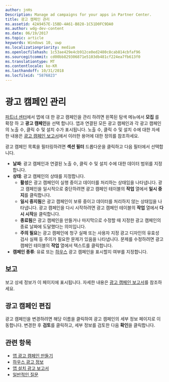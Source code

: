```yaml
---
author: jnHs
Description: Manage ad campaigns for your apps in Partner Center.
title: 광고 캠페인 관리
ms.assetid: 42A9457E-15BD-4A61-B828-1C51D0FC9DA0
ms.author: wdg-dev-content
ms.date: 06/19/2017
ms.topic: article
keywords: Windows 10, uwp
ms.localizationpriority: medium
ms.openlocfilehash: 1c53ae429e4cb912ce0ed2480c8cab814cbfaf96
ms.sourcegitcommit: cd00bb829306871e5103db481cf224ea7fb613f0
ms.translationtype: MT
ms.contentlocale: ko-KR
ms.lasthandoff: 10/31/2018
ms.locfileid: "5876823"
---
```

# <a name="manage-your-ad-campaign"></a>광고 캠페인 관리


[파트너 센터](https://partner.microsoft.com/dashboard)에서 앱에 대 한 광고 캠페인을 관리 하려면 왼쪽된 탐색 메뉴에서 **모집** 를 확장 하 고 **광고 캠페인**을 선택 합니다. 앱과 연결된 모든 광고 캠페인과 각 광고 캠페인의 노출 수, 클릭 수 및 설치 수가 표시됩니다. 노출 수, 클릭 수 및 설치 수에 대한 자세한 내용은 [광고 캠페인 보고서](promote-your-app-report.md)에서 이러한 용어에 대한 정의를 참조하세요.

광고 캠페인 목록을 필터링하려면 **섹션 필터** 드롭다운을 클릭하고 다음 필터에서 선택합니다.

-   **날짜**: 광고 캠페인과 연결된 노출 수, 클릭 수 및 설치 수에 대한 데이터 범위를 지정합니다.
-   **상태**: 광고 캠페인의 상태를 지정합니다.
    -   **활성**은 광고 캠페인이 실행 중이고 데이터를 처리하는 상태임을 나타냅니다. 광고 캠페인을 일시적으로 중단하려면 광고 캠페인 테이블의 **작업** 열에서 **일시 중지**를 클릭합니다.
    -   **일시 중지됨**은 광고 캠페인이 보류 중이고 데이터를 처리하지 않는 상태임을 나타냅니다. 광고 캠페인을 다시 시작하려면 광고 캠페인 테이블의 **작업** 열에서 **다시 시작**을 클릭합니다.
    -   **종료됨**은 광고 캠페인을 만들거나 마지막으로 수정할 때 지정한 광고 캠페인의 종료 날짜에 도달했다는 의미입니다.
    -   **주의 필요**는 광고 캠페인에 청구 실패 또는 사용자 지정 광고 디자인의 유효성 검사 실패 등 주의가 필요한 문제가 있음을 나타냅니다. 문제를 수정하려면 광고 캠페인 테이블의 **작업** 열에서 텍스트를 클릭합니다.
-   **캠페인 종류**: 유료 또는 [하우스](about-house-ads.md) 광고 캠페인을 표시할지 여부를 지정합니다.

## <a name="reporting"></a>보고


보고 상세 정보가 이 페이지에 표시됩니다. 자세한 내용은 [광고 캠페인 보고서](promote-your-app-report.md)를 참조하세요.


## <a name="edit-an-ad-campaign"></a>광고 캠페인 편집

광고 캠페인을 변경하려면 해당 이름을 클릭하여 광고 캠페인의 세부 정보 페이지로 이동합니다. 변경한 후 **검토**를 클릭하고, 세부 정보를 검토한 다음 **확인**을 클릭합니다.


## <a name="related-topics"></a>관련 항목


* [앱 광고 캠페인 만들기](create-an-ad-campaign-for-your-app.md)
* [하우스 광고 정보](about-house-ads.md)
* [앱 설치 광고 보고서](app-install-ads-reports.md)
* [일반적인 질문](common-questions.md)
 

 




